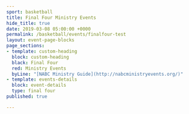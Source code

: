```yaml
---
sport: basketball
title: Final Four Ministry Events
hide_title: true
date: 2019-03-08 05:00:00 +0000
permalink: /basketball/events/finalfour-test
layout: event-page-blocks
page_sections:
- template: custom-heading
  block: custom-heading
  black: Final Four
  red: Ministry Events
  byLine: "[NABC Ministry Guide](http://nabcministryevents.org/)"
- template: events-details
  block: event-details
  type: final four
published: true

---
```

